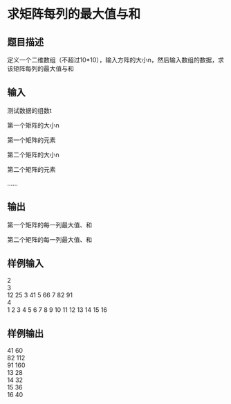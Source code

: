  # 求矩阵每列的最大值与和  
  
 ## 题目描述  
 定义一个二维数组（不超过10*10），输入方阵的大小n，然后输入数组的数据，求该矩阵每列的最大值与和  
   
 ## 输入  
 测试数据的组数t  
   
 第一个矩阵的大小n  
   
 第一个矩阵的元素  
   
 第二个矩阵的大小n  
   
 第二个矩阵的元素  
   
 ......  
   
 ## 输出  
 第一个矩阵的每一列最大值、和  
   
 第二个矩阵的每一列最大值、和  
   
 ## 样例输入  
 2  
 3  
 12 25 3 41 5 66 7 82 91  
 4  
 1 2 3 4 5 6 7 8 9 10 11 12 13 14 15 16  
 ## 样例输出  
 41 60  
 82 112  
 91 160  
 13 28  
 14 32  
 15 36  
 16 40  
   
  
